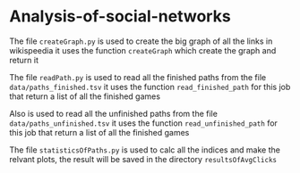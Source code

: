 # Analysis-of-social-networks

The file `createGraph.py` is used to create the big graph of all the links in wikispeedia
it uses the function `createGraph` which create the graph and return it

The file `readPath.py` is used to read all the finished paths from the file `data/paths_finished.tsv` it uses the function `read_finished_path` for this job that return a list of all the finished games

Also is used to read all the unfinished paths from the file `data/paths_unfinished.tsv` it uses the function `read_unfinished_path` for this job that return a list of all the finished games

The file  `statisticsOfPaths.py` is used to calc all the indices and make the relvant plots, the result will be saved in the directory `resultsOfAvgClicks`